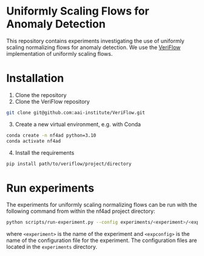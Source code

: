 # Uniformly Scaling Flows for Anomaly Detection
This repository contains experiments
investigating the use of uniformly scaling normalizing flows for anomaly
detection. We use the [VeriFlow](https://github.com/aai-institute/VeriFlow) 
implementation of uniformly scaling flows. 

# Installation
1) Clone the repository
2) Clone the VeriFlow repository
```bash
git clone git@github.com:aai-institute/VeriFlow.git
```
3) Create a new virtual environment, e.g. with Conda
```bash
conda create -n nf4ad python=3.10
conda activate nf4ad
```
4) Install the requirements
```bash
pip install path/to/veriflow/project/directory
```

# Run experiments
The experiments for uniformly scaling normalizing flows can be run with the
following command from within the nf4ad project directory:
```bash
python scripts/run-experiment.py --config experiments/<experiment>/<expconfig>.yaml
```
where `<experiment>` is the name of the experiment and `<expconfig>` is the name
of the configuration file for the experiment. The configuration files are
located in the `experiments` directory.
